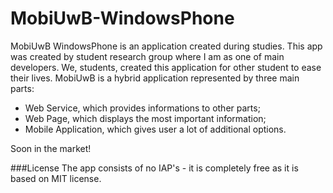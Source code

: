 # MobiUwB-WindowsPhone
MobiUwB WindowsPhone is an application created during studies. This app was created by student research group where I am as one of main developers. We, students, created this application for other student to ease their lives. MobiUwB is a hybrid application represented by three main parts: 
- Web Service, which provides informations to other parts; 
- Web Page, which displays the most important information; 
- Mobile Application, which gives user a lot of additional options. 

Soon in the market!

###License
The app consists of no IAP's - it is completely free as it is based on MIT license.

